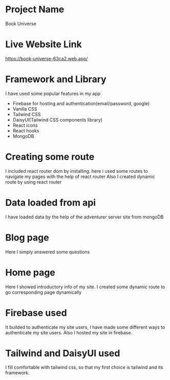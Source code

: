 # Project Name

Book Universe

# Live Website Link

https://book-universe-63ca2.web.app/
# Framework and Library
I have used some popular features in my app
* Firebase for hosting and authentication(email/password, google)
* Vanilla CSS
* Tailwind CSS
* DaisyUI(Tailwind CSS components library)
* React icons
* React hooks
* MongoDB
# Creating some route

I included react router dom by installing.
here i used some routes to navigate my pages with the help of react router
Also I created dynamic route by using react router

# Data loaded from api

I have loaded data by the help of the adventurer server site from mongoDB


# Blog page

Here I simply answered some questions

# Home page

Here I showed introductory info of my site. I created some dynamic route to go corresponding page dynamically

# Firebase used

It builded to authenticate my site users, I have made some different ways to authenticate my site users. Also I hosted my site in firebase.

# Tailwind and DaisyUI used
I fill comfortable with tailwind css, so that my first choice is tailwind and its framework.